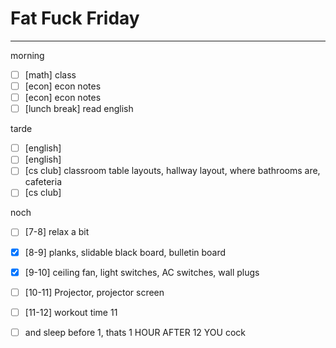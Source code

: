 # Fat Fuck Friday
---
morning
- [ ] [math] class
- [ ] [econ] econ notes
- [ ] [econ] econ notes
- [ ] [lunch break] read english

tarde
- [ ] [english] 
- [ ] [english] 
- [ ] [cs club] classroom table layouts, hallway layout, where bathrooms are, cafeteria
- [ ] [cs club] 

noch
- [ ] [7-8] relax a bit
- [x] [8-9] planks, slidable black board, bulletin board
- [x] [9-10] ceiling fan, light switches, AC switches, wall plugs
- [ ] [10-11] Projector, projector screen
- [ ] [11-12] workout time 11
- [ ] and sleep before 1, thats 1 HOUR AFTER 12 YOU cock

